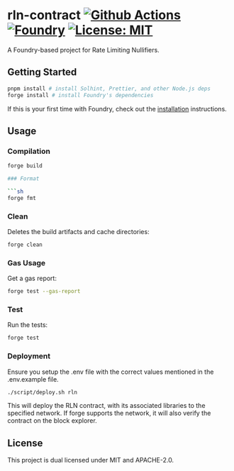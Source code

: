 # rln-contract [![Github Actions][gha-badge]][gha] [![Foundry][foundry-badge]][foundry] [![License: MIT][license-badge]][license]

[gha]: https://github.com/vacp2p/foundry-template/actions
[gha-badge]: https://github.com/vacp2p/foundry-template/actions/workflows/ci.yml/badge.svg
[foundry]: https://getfoundry.sh/
[foundry-badge]: https://img.shields.io/badge/Built%20with-Foundry-FFDB1C.svg
[license]: https://opensource.org/licenses/MIT
[license-badge]: https://img.shields.io/badge/License-MIT-blue.svg

A Foundry-based project for Rate Limiting Nullifiers.


## Getting Started

```sh
pnpm install # install Solhint, Prettier, and other Node.js deps
forge install # install Foundry's dependencies
```

If this is your first time with Foundry, check out the
[installation](https://github.com/foundry-rs/foundry#installation) instructions.


## Usage 

### Compilation

```sh
forge build

### Format

```sh
forge fmt
```

### Clean

Deletes the build artifacts and cache directories:

```sh
forge clean
```

### Gas Usage

Get a gas report:

```sh
forge test --gas-report
```

### Test

Run the tests:

```sh
forge test
```


### Deployment

Ensure you setup the .env file with the correct values mentioned in the .env.example file.

```sh
./script/deploy.sh rln
```

This will deploy the RLN contract, with its associated libraries to the specified network.
If forge supports the network, it will also verify the contract on the block explorer.

## License

This project is dual licensed under MIT and APACHE-2.0.
